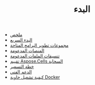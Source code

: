 ﻿---
title: البدء
second_title: How to Process Excel Files in 3 Steps Using Aspose.Cells Cloud WEB API
type: docs
url: /ar/getting-started/
description: Aspose.Cells تدعم السحابة Excel لإنشاء الكائنات الداخلية وتحويلها ودمجها وتقسيمها وحمايتها وما إلى ذلك
weight: 10
kwords: Excel، Office السحابة، REST API، جدول بيانات، PDF، CSV، Json، Markdown، البدء
---
- [ملخص](/cells/ar/overview/)
- [البدء السريع](/cells/ar/quickstart/)
- [مجموعات تطوير البرامج المتاحة](/cells/ar/available-sdks/)
- [المنصات المدعومة](/cells/ar/supported-platforms/)
- [تنسيقات الملفات المدعومة](/cells/ar/supported-file-formats/)
- [تقييم Aspose.Cells السحابة](/cells/ar/evaluate-aspose-cells/)
- [خطة التسعير](/cells/ar/pricing-plan/)
- [الدعم الفني](/cells/ar/technical-support/)
- [كيفية تشغيل حاوية Docker](/cells/ar/how-to-run-docker-container/)
